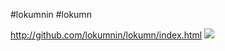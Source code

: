 #lokumnin
#lokumn

http://github.com/lokumnin/lokumn/index.html
<IMG src="https://github.com/lokumnin/lokumn/blob/master/IMG_20200203_105635.jpg">
